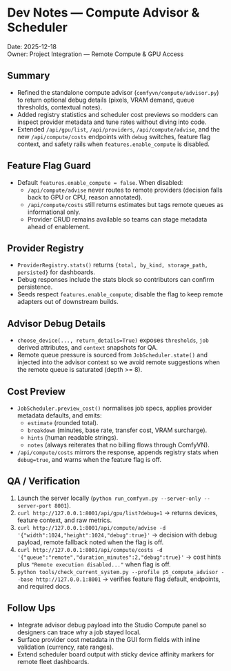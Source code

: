 # Dev Notes — Compute Advisor & Scheduler

Date: 2025-12-18  
Owner: Project Integration — Remote Compute & GPU Access

## Summary

- Refined the standalone compute advisor (`comfyvn/compute/advisor.py`) to return optional debug details (pixels, VRAM demand, queue thresholds, contextual notes).
- Added registry statistics and scheduler cost previews so modders can inspect provider metadata and tune rates without diving into code.
- Extended `/api/gpu/list`, `/api/providers`, `/api/compute/advise`, and the new `/api/compute/costs` endpoints with `debug` switches, feature flag context, and safety rails when `features.enable_compute` is disabled.

## Feature Flag Guard

- Default `features.enable_compute = false`. When disabled:
  - `/api/compute/advise` never routes to remote providers (decision falls back to GPU or CPU, reason annotated).
  - `/api/compute/costs` still returns estimates but tags remote queues as informational only.
  - Provider CRUD remains available so teams can stage metadata ahead of enablement.

## Provider Registry

- `ProviderRegistry.stats()` returns `{total, by_kind, storage_path, persisted}` for dashboards.
- Debug responses include the stats block so contributors can confirm persistence.
- Seeds respect `features.enable_compute`; disable the flag to keep remote adapters out of downstream builds.

## Advisor Debug Details

- `choose_device(..., return_details=True)` exposes `thresholds`, `job` derived attributes, and `context` snapshots for QA.
- Remote queue pressure is sourced from `JobScheduler.state()` and injected into the advisor context so we avoid remote suggestions when the remote queue is saturated (depth >= 8).

## Cost Preview

- `JobScheduler.preview_cost()` normalises job specs, applies provider metadata defaults, and emits:
  - `estimate` (rounded total).
  - `breakdown` (minutes, base rate, transfer cost, VRAM surcharge).
  - `hints` (human readable strings).
  - `notes` (always reiterates that no billing flows through ComfyVN).
- `/api/compute/costs` mirrors the response, appends registry stats when `debug=true`, and warns when the feature flag is off.

## QA / Verification

1. Launch the server locally (`python run_comfyvn.py --server-only --server-port 8001`).
2. `curl http://127.0.0.1:8001/api/gpu/list?debug=1` → returns devices, feature context, and raw metrics.
3. `curl http://127.0.0.1:8001/api/compute/advise -d '{"width":1024,"height":1024,"debug":true}'` → decision with debug payload, remote fallback noted when the flag is off.
4. `curl http://127.0.0.1:8001/api/compute/costs -d '{"queue":"remote","duration_minutes":2,"debug":true}'` → cost hints plus `"Remote execution disabled..."` when flag is off.
5. `python tools/check_current_system.py --profile p5_compute_advisor --base http://127.0.0.1:8001` → verifies feature flag default, endpoints, and required docs.

## Follow Ups

- Integrate advisor debug payload into the Studio Compute panel so designers can trace why a job stayed local.
- Surface provider cost metadata in the GUI form fields with inline validation (currency, rate ranges).
- Extend scheduler board output with sticky device affinity markers for remote fleet dashboards.
